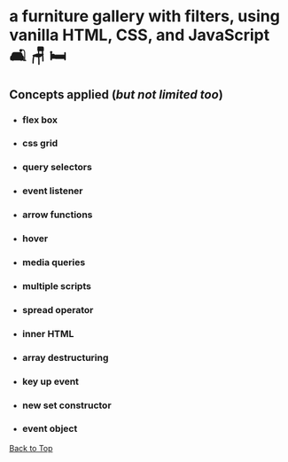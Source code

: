 <a name="custom_anchor_name"></a>
# a furniture gallery with filters, using vanilla HTML, CSS, and JavaScript :couch_and_lamp: :chair: :bed:
## Concepts applied (*but not limited too*)

- ### flex box
- ### css grid
- ### query selectors
- ### event listener
- ### arrow functions
- ### hover
- ### media queries 
- ### multiple scripts
- ### spread operator
- ### inner HTML
- ### array destructuring
- ### key up event
- ### new set constructor
- ### event object



[Back to Top](#custom_anchor_name)
